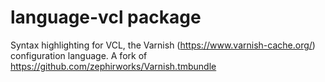 # language-vcl package

Syntax highlighting for VCL, the Varnish (https://www.varnish-cache.org/) configuration language. A fork of https://github.com/zephirworks/Varnish.tmbundle
